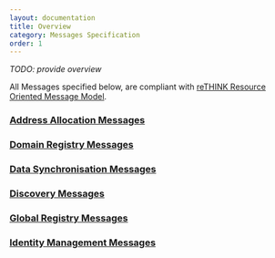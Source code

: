 ```yaml
---
layout: documentation
title: Overview
category: Messages Specification
order: 1
---
```


*TODO: provide overview*

All Messages specified below, are compliant with [reTHINK Resource Oriented Message Model](../datamodel/core/message).

### [Address Allocation Messages](address-allocation-messages.md)

### [Domain Registry Messages](registration-messages.md)

### [Data Synchronisation Messages](data-sync-messages.md)

### [Discovery Messages](discovery-messages.md)

### [Global Registry Messages](global-registry-messages.md)

### [Identity Management Messages](identity-management-messages.md)
